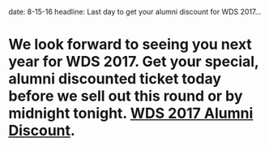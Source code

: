 date: 8-15-16
headline: Last day to get your alumni discount for WDS 2017...

# We look forward to seeing you next year for WDS 2017. Get your special, alumni discounted ticket today before we sell out this round or by midnight tonight.  <a href="https://worlddominationsummit.com/2017">WDS 2017 Alumni Discount</a>. 


